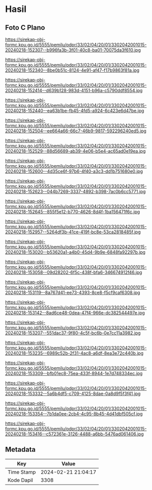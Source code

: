 # Hasil

## Foto C Plano

https://sirekap-obj-formc.kpu.go.id/5555/pemilu/pdpr/33/02/04/20/01/3302042001015-20240218-152307--b996fa3b-3f01-40c8-ba01-70075da3f610.jpg

https://sirekap-obj-formc.kpu.go.id/5555/pemilu/pdpr/33/02/04/20/01/3302042001015-20240218-152340--8be0b51c-8124-4e91-af47-f17b9863f81a.jpg

https://sirekap-obj-formc.kpu.go.id/5555/pemilu/pdpr/33/02/04/20/01/3302042001015-20240218-152414--d639b128-983d-4151-b96a-c5790ddf8554.jpg

https://sirekap-obj-formc.kpu.go.id/5555/pemilu/pdpr/33/02/04/20/01/3302042001015-20240218-152440--ea63b1be-fb45-4fd5-a924-6c423e6d47be.jpg

https://sirekap-obj-formc.kpu.go.id/5555/pemilu/pdpr/33/02/04/20/01/3302042001015-20240218-152504--ee664a66-66c7-46b9-9817-592296240ed5.jpg

https://sirekap-obj-formc.kpu.go.id/5555/pemilu/pdpr/33/02/04/20/01/3302042001015-20240218-152529--88d56689-ab39-4e06-b5e4-ac65ad0e19ea.jpg

https://sirekap-obj-formc.kpu.go.id/5555/pemilu/pdpr/33/02/04/20/01/3302042001015-20240218-152600--4d35ce6f-97b6-4f40-a3c3-dd1b751680e0.jpg

https://sirekap-obj-formc.kpu.go.id/5555/pemilu/pdpr/33/02/04/20/01/3302042001015-20240218-152623--044b7269-3337-4892-b398-7ac0b6cc5771.jpg

https://sirekap-obj-formc.kpu.go.id/5555/pemilu/pdpr/33/02/04/20/01/3302042001015-20240218-152645--855f5e12-b770-4626-8d4f-1ba156471f6c.jpg

https://sirekap-obj-formc.kpu.go.id/5555/pemilu/pdpr/33/02/04/20/01/3302042001015-20240218-152957--5264df3b-41ce-419f-bc8e-53ca2818485f.jpg

https://sirekap-obj-formc.kpu.go.id/5555/pemilu/pdpr/33/02/04/20/01/3302042001015-20240218-153020--b53620a1-a4b0-45d4-9b9e-6848fa92297b.jpg

https://sirekap-obj-formc.kpu.go.id/5555/pemilu/pdpr/33/02/04/20/01/3302042001015-20240218-153058--09d28202-6f5c-438f-bfa6-346674912f46.jpg

https://sirekap-obj-formc.kpu.go.id/5555/pemilu/pdpr/33/02/04/20/01/3302042001015-20240218-153119--8a767d41-ee73-4393-8ce8-f5cf9caf6308.jpg

https://sirekap-obj-formc.kpu.go.id/5555/pemilu/pdpr/33/02/04/20/01/3302042001015-20240218-153142--8ad6ce48-0dea-47f4-966e-dc382544497e.jpg

https://sirekap-obj-formc.kpu.go.id/5555/pemilu/pdpr/33/02/04/20/01/3302042001015-20240218-153207--551dac37-9f80-4c5f-bc6b-0e7cc11a3982.jpg

https://sirekap-obj-formc.kpu.go.id/5555/pemilu/pdpr/33/02/04/20/01/3302042001015-20240218-153235--6989c52b-2f31-4ac8-a6df-8ea3e72c440b.jpg

https://sirekap-obj-formc.kpu.go.id/5555/pemilu/pdpr/33/02/04/20/01/3302042001015-20240218-153309--bfb01ec8-75ea-433f-8944-1e7d748334ec.jpg

https://sirekap-obj-formc.kpu.go.id/5555/pemilu/pdpr/33/02/04/20/01/3302042001015-20240218-153332--5a6b4df5-c709-4125-8dae-0a8d9f5f3f41.jpg

https://sirekap-obj-formc.kpu.go.id/5555/pemilu/pdpr/33/02/04/20/01/3302042001015-20240218-153354--7b1da0ee-2cb4-4c95-8b45-4d41dbf505cf.jpg

https://sirekap-obj-formc.kpu.go.id/5555/pemilu/pdpr/33/02/04/20/01/3302042001015-20240218-153416--c572361e-3126-4488-a6bb-5476ad061406.jpg


## Metadata

| Key        | Value               |
| ---------- | ------------------- |
| Time Stamp | 2024-02-21 21:04:17 |
| Kode Dapil | 3308                |



